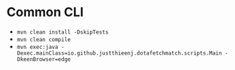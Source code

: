 # Common CLI

- `mvn clean install -DskipTests`
- `mvn clean compile`
- `mvn exec:java -Dexec.mainClass=io.github.justthieenj.dotafetchmatch.scripts.Main -DkeenBrowser=edge`